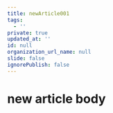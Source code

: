 ```yaml
---
title: newArticle001
tags:
  - ''
private: true
updated_at: ''
id: null
organization_url_name: null
slide: false
ignorePublish: false
---
```

# new article body
